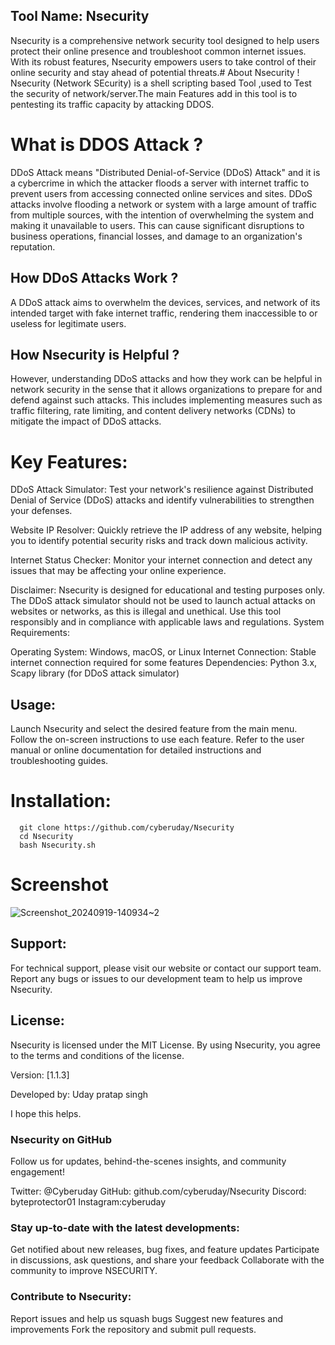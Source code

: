 ## Tool Name: Nsecurity

Nsecurity is a comprehensive network security tool designed to help users protect their online presence and troubleshoot common internet issues. With its robust features, Nsecurity empowers users to take control of their online security and stay ahead of potential threats.# About Nsecurity !
Nsecurity (Network SEcurity) is a shell scripting based Tool ,used to Test  the security of network/server.The main Features add in this tool is to pentesting its traffic capacity by attacking DDOS.

# What is DDOS Attack ?
DDoS Attack means "Distributed Denial-of-Service (DDoS) Attack" and it is a cybercrime in which the attacker floods a server with internet traffic to prevent users from accessing connected online services and sites.
DDoS attacks involve flooding a network or system with a large amount of traffic from multiple sources, with the intention of overwhelming the system and making it unavailable to users. This can cause significant disruptions to business operations, financial losses, and damage to an organization's reputation.

## How DDoS Attacks Work ?
A DDoS attack aims to overwhelm the devices, services, and network of its intended target with fake internet traffic, rendering them inaccessible to or useless for legitimate users.

## How Nsecurity is Helpful ?
However, understanding DDoS attacks and how they work can be helpful in network security in the sense that it allows organizations to prepare for and defend against such attacks. This includes implementing measures such as traffic filtering, rate limiting, and content delivery networks (CDNs) to mitigate the impact of DDoS attacks.

# Key Features:

  DDoS Attack Simulator: Test your network's resilience against Distributed Denial of Service (DDoS) attacks and identify vulnerabilities to strengthen your defenses.

  
  Website IP Resolver: Quickly retrieve the IP address of any website, helping you to identify potential security risks and track down malicious activity.

  
  Internet Status Checker: Monitor your internet connection and detect any issues that may be affecting your online experience.

 Disclaimer: Nsecurity is designed for educational and testing purposes only. The DDoS attack simulator should not be used to launch actual attacks on websites or networks, as this is illegal and unethical. Use this tool responsibly and in compliance with applicable laws and regulations.
System Requirements:

  Operating System: Windows, macOS, or Linux
  Internet Connection: Stable internet connection required for some features
  Dependencies: Python 3.x, Scapy library (for DDoS attack simulator)

## Usage:

   Launch Nsecurity and select the desired feature from the main menu.
   Follow the on-screen instructions to use each feature.
   Refer to the user manual or online documentation for detailed instructions and troubleshooting guides.

   # Installation:

      git clone https://github.com/cyberuday/Nsecurity
      cd Nsecurity
      bash Nsecurity.sh


  # Screenshot
  
![Screenshot_20240919-140934~2](https://github.com/user-attachments/assets/97440383-2a7b-47df-a01a-53fa8c4d4a7b)
      
  ## Support:

   For technical support, please visit our website or contact our support team.
   Report any bugs or issues to our development team to help us improve Nsecurity.

## License:

   Nsecurity is licensed under the  MIT License.
   By using Nsecurity, you agree to the terms and conditions of the license.

Version: [1.1.3]

Developed by: Uday pratap singh

I hope this helps.

### Nsecurity on GitHub

Follow us for updates, behind-the-scenes insights, and community engagement!

Twitter: @Cyberuday 
GitHub: github.com/cyberuday/Nsecurity 
Discord: byteprotector01 
Instagram:cyberuday

### Stay up-to-date with the latest developments:

  Get notified about new releases, bug fixes, and feature updates
   Participate in discussions, ask questions, and share your feedback
  Collaborate with the community to improve NSECURITY.

### Contribute to Nsecurity:

   Report issues and help us squash bugs
  Suggest new features and improvements
  Fork the repository and submit pull requests.

